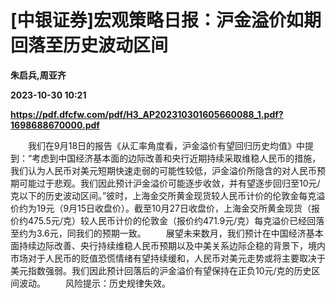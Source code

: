 # [中银证券]宏观策略日报：沪金溢价如期回落至历史波动区间
**朱启兵,周亚齐**

**2023-10-30 10:21**

**https://pdf.dfcfw.com/pdf/H3_AP202310301605660088_1.pdf?1698688670000.pdf**

　　我们在9月18日的报告《从汇率角度看，沪金溢价有望回归历史均值》中提到：“考虑到中国经济基本面的边际改善和央行近期持续采取维稳人民币的措施，我们认为人民币对美元短期快速走弱的可能性较低，沪金溢价所隐含的对人民币预期可能过于悲观。我们因此预计沪金溢价可能逐步收敛，并有望逐步回归至10元/克以下的历史波动区间。”彼时，上海金交所黄金现货较人民币计价的伦敦金每克溢价约为19元（9月15日收盘价）。截至10月27日收盘价，上海金交所黄金现货（报价约475.5元/克）较人民币计价的伦敦金（报价约471.9元/克）每克溢价已经回落至约为3.6元，同我们的预期一致。 　　展望未来数月，我们预计在中国经济基本面持续边际改善、央行持续维稳人民币预期以及中美关系边际企稳的背景下，境内市场对于人民币的贬值恐慌情绪有望持续缓和，人民币对美元走势或将主要取决于美元指数强弱。我们因此预计回落后的沪金溢价有望保持在正负10元/克的历史区间波动。 　　风险提示：历史规律失效。